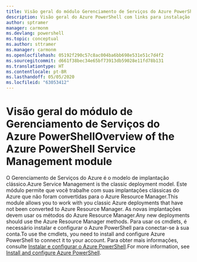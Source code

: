 ```yaml
---
title: Visão geral do módulo Gerenciamento de Serviços do Azure PowerShell | Microsoft Docs
description: Visão geral do Azure PowerShell com links para instalação e configuração.
author: sptramer
manager: carmonm
ms.devlang: powershell
ms.topic: conceptual
ms.author: sttramer
ms.manager: carmonm
ms.openlocfilehash: 05192f290c57c8ac004ba6bb698e531e51c7d4f2
ms.sourcegitcommit: d661f38bec34e65bf73913db59028e11fd78b131
ms.translationtype: HT
ms.contentlocale: pt-BR
ms.lasthandoff: 05/05/2020
ms.locfileid: "63053412"
---
```

# <a name="overview-of-the-azure-powershell-service-management-module"></a><span data-ttu-id="7ac6d-103">Visão geral do módulo de Gerenciamento de Serviços do Azure PowerShell</span><span class="sxs-lookup"><span data-stu-id="7ac6d-103">Overview of the Azure PowerShell Service Management module</span></span>

<span data-ttu-id="7ac6d-104">O Gerenciamento de Serviços do Azure é o modelo de implantação clássico.</span><span class="sxs-lookup"><span data-stu-id="7ac6d-104">Azure Service Management is the classic deployment model.</span></span> <span data-ttu-id="7ac6d-105">Este módulo permite que você trabalhe com suas implantações clássicas do Azure que não foram convertidas para o Azure Resource Manager.</span><span class="sxs-lookup"><span data-stu-id="7ac6d-105">This module allows you to work with you classic Azure deployments that have not been converted to Azure Resource Manager.</span></span> <span data-ttu-id="7ac6d-106">As novas implantações devem usar os métodos do Azure Resource Manager.</span><span class="sxs-lookup"><span data-stu-id="7ac6d-106">Any new deployments should use the Azure Resource Manager methods.</span></span> <span data-ttu-id="7ac6d-107">Para usar os cmdlets, é necessário instalar e configurar o Azure PowerShell para conectar-se à sua conta.</span><span class="sxs-lookup"><span data-stu-id="7ac6d-107">To use the cmdlets, you need to install and configure Azure PowerShell to connect it to your account.</span></span> <span data-ttu-id="7ac6d-108">Para obter mais informações, consulte [Instalar e configurar o Azure PowerShell](install-azure-ps.md).</span><span class="sxs-lookup"><span data-stu-id="7ac6d-108">For more information, see [Install and configure Azure PowerShell](install-azure-ps.md).</span></span>
